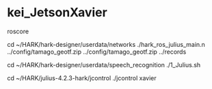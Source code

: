 # kei_JetsonXavier

roscore

cd ~/HARK/hark-designer/userdata/networks
./hark_ros_julius_main.n ../config/tamago_geotf.zip ../config/tamago_geotf.zip ../records 

cd ~/HARK/hark-designer/userdata/speech_recognition 
./1_Julius.sh 

cd ~/HARK/julius-4.2.3-hark/jcontrol
./jcontrol xavier
